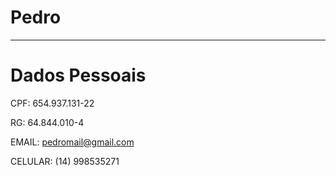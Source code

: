 # Pedro

---

# Dados Pessoais

CPF: 654.937.131-22

RG: 64.844.010-4

EMAIL: pedromail@gmail.com

CELULAR: (14) 998535271
